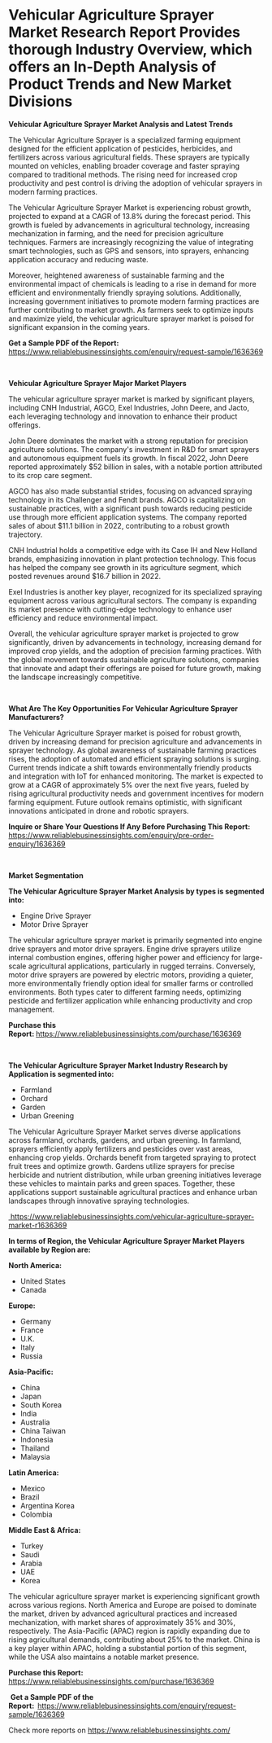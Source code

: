 <p><h1>Vehicular Agriculture Sprayer Market Research Report Provides thorough Industry Overview, which offers an In-Depth Analysis of Product Trends and New Market Divisions</h1></p><p><strong>Vehicular Agriculture Sprayer Market Analysis and Latest Trends</strong></p>
<p><p>The Vehicular Agriculture Sprayer is a specialized farming equipment designed for the efficient application of pesticides, herbicides, and fertilizers across various agricultural fields. These sprayers are typically mounted on vehicles, enabling broader coverage and faster spraying compared to traditional methods. The rising need for increased crop productivity and pest control is driving the adoption of vehicular sprayers in modern farming practices.</p><p>The Vehicular Agriculture Sprayer Market is experiencing robust growth, projected to expand at a CAGR of 13.8% during the forecast period. This growth is fueled by advancements in agricultural technology, increasing mechanization in farming, and the need for precision agriculture techniques. Farmers are increasingly recognizing the value of integrating smart technologies, such as GPS and sensors, into sprayers, enhancing application accuracy and reducing waste.</p><p>Moreover, heightened awareness of sustainable farming and the environmental impact of chemicals is leading to a rise in demand for more efficient and environmentally friendly spraying solutions. Additionally, increasing government initiatives to promote modern farming practices are further contributing to market growth. As farmers seek to optimize inputs and maximize yield, the vehicular agriculture sprayer market is poised for significant expansion in the coming years.</p></p>
<p><strong>Get a Sample PDF of the Report:&nbsp;</strong> <a href="https://www.reliablebusinessinsights.com/enquiry/request-sample/1636369?utm_campaign=3586&utm_medium=2&utm_source=Github&utm_content=ia&utm_term=23032025&utm_id=vehicular-agriculture-sprayer">https://www.reliablebusinessinsights.com/enquiry/request-sample/1636369</a></p>
<p>&nbsp;</p>
<p><strong>Vehicular Agriculture Sprayer Major Market Players</strong></p>
<p><p>The vehicular agriculture sprayer market is marked by significant players, including CNH Industrial, AGCO, Exel Industries, John Deere, and Jacto, each leveraging technology and innovation to enhance their product offerings. </p><p>John Deere dominates the market with a strong reputation for precision agriculture solutions. The company's investment in R&D for smart sprayers and autonomous equipment fuels its growth. In fiscal 2022, John Deere reported approximately $52 billion in sales, with a notable portion attributed to its crop care segment.</p><p>AGCO has also made substantial strides, focusing on advanced spraying technology in its Challenger and Fendt brands. AGCO is capitalizing on sustainable practices, with a significant push towards reducing pesticide use through more efficient application systems. The company reported sales of about $11.1 billion in 2022, contributing to a robust growth trajectory.</p><p>CNH Industrial holds a competitive edge with its Case IH and New Holland brands, emphasizing innovation in plant protection technology. This focus has helped the company see growth in its agriculture segment, which posted revenues around $16.7 billion in 2022.</p><p>Exel Industries is another key player, recognized for its specialized spraying equipment across various agricultural sectors. The company is expanding its market presence with cutting-edge technology to enhance user efficiency and reduce environmental impact.</p><p>Overall, the vehicular agriculture sprayer market is projected to grow significantly, driven by advancements in technology, increasing demand for improved crop yields, and the adoption of precision farming practices. With the global movement towards sustainable agriculture solutions, companies that innovate and adapt their offerings are poised for future growth, making the landscape increasingly competitive.</p></p>
<p>&nbsp;</p>
<p><strong>What Are The Key Opportunities For Vehicular Agriculture Sprayer Manufacturers?</strong></p>
<p><p>The Vehicular Agriculture Sprayer market is poised for robust growth, driven by increasing demand for precision agriculture and advancements in sprayer technology. As global awareness of sustainable farming practices rises, the adoption of automated and efficient spraying solutions is surging. Current trends indicate a shift towards environmentally friendly products and integration with IoT for enhanced monitoring. The market is expected to grow at a CAGR of approximately 5% over the next five years, fueled by rising agricultural productivity needs and government incentives for modern farming equipment. Future outlook remains optimistic, with significant innovations anticipated in drone and robotic sprayers.</p></p>
<p><strong>Inquire or Share Your Questions If Any Before Purchasing This Report:</strong> <a href="https://www.reliablebusinessinsights.com/enquiry/pre-order-enquiry/1636369?utm_campaign=3586&utm_medium=2&utm_source=Github&utm_content=ia&utm_term=23032025&utm_id=vehicular-agriculture-sprayer">https://www.reliablebusinessinsights.com/enquiry/pre-order-enquiry/1636369</a></p>
<p>&nbsp;</p>
<p><strong>Market Segmentation</strong></p>
<p><strong>The Vehicular Agriculture Sprayer Market Analysis by types is segmented into:</strong></p>
<p><ul><li>Engine Drive Sprayer</li><li>Motor Drive Sprayer</li></ul></p>
<p><p>The vehicular agriculture sprayer market is primarily segmented into engine drive sprayers and motor drive sprayers. Engine drive sprayers utilize internal combustion engines, offering higher power and efficiency for large-scale agricultural applications, particularly in rugged terrains. Conversely, motor drive sprayers are powered by electric motors, providing a quieter, more environmentally friendly option ideal for smaller farms or controlled environments. Both types cater to different farming needs, optimizing pesticide and fertilizer application while enhancing productivity and crop management.</p></p>
<p><strong>Purchase this Report:&nbsp;</strong><a href="https://www.reliablebusinessinsights.com/purchase/1636369?utm_campaign=3586&utm_medium=2&utm_source=Github&utm_content=ia&utm_term=23032025&utm_id=vehicular-agriculture-sprayer">https://www.reliablebusinessinsights.com/purchase/1636369</a></p>
<p>&nbsp;</p>
<p><strong>The Vehicular Agriculture Sprayer Market Industry Research by Application is segmented into:</strong></p>
<p><ul><li>Farmland</li><li>Orchard</li><li>Garden</li><li>Urban Greening</li></ul></p>
<p><p>The Vehicular Agriculture Sprayer Market serves diverse applications across farmland, orchards, gardens, and urban greening. In farmland, sprayers efficiently apply fertilizers and pesticides over vast areas, enhancing crop yields. Orchards benefit from targeted spraying to protect fruit trees and optimize growth. Gardens utilize sprayers for precise herbicide and nutrient distribution, while urban greening initiatives leverage these vehicles to maintain parks and green spaces. Together, these applications support sustainable agricultural practices and enhance urban landscapes through innovative spraying technologies.</p></p>
<p><a href="https://www.reliablebusinessinsights.com/vehicular-agriculture-sprayer-market-r1636369?utm_campaign=3586&utm_medium=2&utm_source=Github&utm_content=ia&utm_term=23032025&utm_id=vehicular-agriculture-sprayer">&nbsp;https://www.reliablebusinessinsights.com/vehicular-agriculture-sprayer-market-r1636369</a></p>
<p><strong>In terms of Region, the Vehicular Agriculture Sprayer Market Players available by Region are:</strong></p>
<p>
    <p> <strong> North America: </strong>
        <ul>
            <li>United States</li>
            <li>Canada</li>
        </ul>
        </p> 
    <p> <strong> Europe: </strong>
        <ul>
            <li>Germany</li>
            <li>France</li>
            <li>U.K.</li>
            <li>Italy</li>
            <li>Russia</li>
        </ul>
        </p> 
    <p> <strong> Asia-Pacific: </strong>
        <ul>
            <li>China</li>
            <li>Japan</li>
            <li>South Korea</li>
            <li>India</li>
            <li>Australia</li>
            <li>China Taiwan</li>
            <li>Indonesia</li>
            <li>Thailand</li>
            <li>Malaysia</li>
        </ul>
        </p> 
    <p> <strong> Latin America: </strong>
        <ul>
            <li>Mexico</li>
            <li>Brazil</li>
            <li>Argentina Korea</li>
            <li>Colombia</li>
        </ul>
        </p> 
    <p> <strong> Middle East & Africa: </strong>
        <ul>
            <li>Turkey</li>
            <li>Saudi</li>
            <li>Arabia</li>
            <li>UAE</li>
            <li>Korea</li>
        </ul>
    </p>
    </p>
<p><p>The vehicular agriculture sprayer market is experiencing significant growth across various regions. North America and Europe are poised to dominate the market, driven by advanced agricultural practices and increased mechanization, with market shares of approximately 35% and 30%, respectively. The Asia-Pacific (APAC) region is rapidly expanding due to rising agricultural demands, contributing about 25% to the market. China is a key player within APAC, holding a substantial portion of this segment, while the USA also maintains a notable market presence.</p></p>
<p><strong>Purchase this Report: </strong><a href="https://www.reliablebusinessinsights.com/purchase/1636369?utm_campaign=3586&utm_medium=2&utm_source=Github&utm_content=ia&utm_term=23032025&utm_id=vehicular-agriculture-sprayer">https://www.reliablebusinessinsights.com/purchase/1636369</a></p>
<p>&nbsp;<strong>Get a Sample PDF of the Report:&nbsp;&nbsp;</strong><a href="https://www.reliablebusinessinsights.com/enquiry/request-sample/1636369?utm_campaign=3586&utm_medium=2&utm_source=Github&utm_content=ia&utm_term=23032025&utm_id=vehicular-agriculture-sprayer">https://www.reliablebusinessinsights.com/enquiry/request-sample/1636369</a></p>
<p><strong></strong></p>
<p>Check more reports on <a href="https://www.reliablebusinessinsights.com/?utm_campaign=3586&utm_medium=2&utm_source=Github&utm_content=ia&utm_term=23032025&utm_id=vehicular-agriculture-sprayer">https://www.reliablebusinessinsights.com/</a></p>